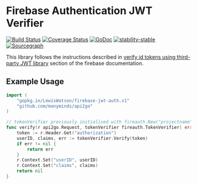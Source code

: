 # Firebase Authentication JWT Verifier

[![Build Status](https://travis-ci.org/LewisWatson/firebase-jwt-auth.svg?branch=master)](https://travis-ci.org/LewisWatson/firebase-jwt-auth)
[![Coverage Status](https://coveralls.io/repos/github/LewisWatson/firebase-jwt-auth/badge.svg)](https://coveralls.io/github/LewisWatson/firebase-jwt-auth)
[![GoDoc](https://godoc.org/github.com/SermoDigital/jose?status.svg)](https://godoc.org/github.com/LewisWatson/firebase-jwt-auth)
[![stability-stable](https://img.shields.io/badge/stability-stable-green.svg)](https://github.com/emersion/stability-badges#stable)
[![Sourcegraph](https://sourcegraph.com/github.com/LewisWatson/firebase-jwt-auth/-/badge.svg)](https://sourcegraph.com/github.com/LewisWatson/firebase-jwt-auth?badge)

This library follows the instructions described in [verify id tokens using third-party JWT library](https://firebase.google.com/docs/auth/admin/verify-id-tokens#verify_id_tokens_using_a_third-party_jwt_library) section of the firebase documentation.

[Firebase]: https://firebase.google.com/ "Firebase"
[JWT]: https://jwt.io/ "JWT"

## Example Usage

```go
import (
	"gopkg.in/LewisWatson/firebase-jwt-auth.v1"
	"github.com/manyminds/api2go"
)

// tokenVerifier previously initialised with fireauth.New("projectname")
func verify(r api2go.Request, tokenVerifier fireauth.TokenVerifier) error {
	token := r.Header.Get("authorization")
	userID, claims, err := tokenVerifier.Verify(token)
	if err != nil {
		return err
	}
	r.Context.Set("userID", userID)
	r.Context.Set("claims", claims)
	return nil
}
